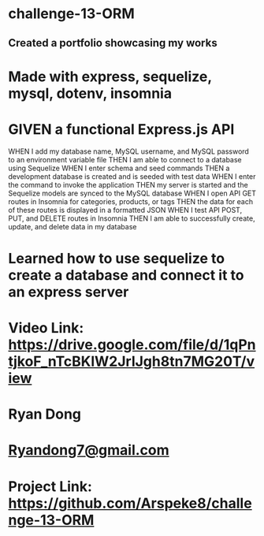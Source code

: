 # challenge-13-ORM

## Created a portfolio showcasing my works

# Made with express, sequelize, mysql, dotenv, insomnia

# GIVEN a functional Express.js API
WHEN I add my database name, MySQL username, and MySQL password to an environment variable file
THEN I am able to connect to a database using Sequelize
WHEN I enter schema and seed commands
THEN a development database is created and is seeded with test data
WHEN I enter the command to invoke the application
THEN my server is started and the Sequelize models are synced to the MySQL database
WHEN I open API GET routes in Insomnia for categories, products, or tags
THEN the data for each of these routes is displayed in a formatted JSON
WHEN I test API POST, PUT, and DELETE routes in Insomnia
THEN I am able to successfully create, update, and delete data in my database

# Learned how to use sequelize to create a database and connect it to an express server

# Video Link: https://drive.google.com/file/d/1qPntjkoF_nTcBKlW2JrlJgh8tn7MG20T/view

# Ryan Dong

# Ryandong7@gmail.com
 
# Project Link:  https://github.com/Arspeke8/challenge-13-ORM
